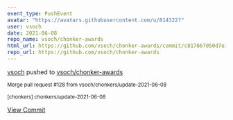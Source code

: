 ```yaml
---
event_type: PushEvent
avatar: "https://avatars.githubusercontent.com/u/814322?"
user: vsoch
date: 2021-06-08
repo_name: vsoch/chonker-awards
html_url: https://github.com/vsoch/chonker-awards/commit/c817667050d7e14d8a5bb931c50c1abbdf9f55fe
repo_url: https://github.com/vsoch/chonker-awards
---
```


<a href='https://github.com/vsoch' target='_blank'>vsoch</a> pushed to <a href='https://github.com/vsoch/chonker-awards' target='_blank'>vsoch/chonker-awards</a>

<small>Merge pull request #128 from vsoch/chonkers/update-2021-06-08

[chonkers] chonkers/update-2021-06-08</small>

<a href='https://github.com/vsoch/chonker-awards/commit/c817667050d7e14d8a5bb931c50c1abbdf9f55fe' target='_blank'>View Commit</a>